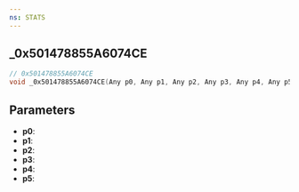 ```yaml
---
ns: STATS
---
```

## _0x501478855A6074CE

```c
// 0x501478855A6074CE
void _0x501478855A6074CE(Any p0, Any p1, Any p2, Any p3, Any p4, Any p5);
```


## Parameters
* **p0**: 
* **p1**: 
* **p2**: 
* **p3**: 
* **p4**: 
* **p5**: 

